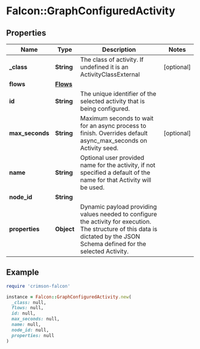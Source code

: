 # Falcon::GraphConfiguredActivity

## Properties

| Name | Type | Description | Notes |
| ---- | ---- | ----------- | ----- |
| **_class** | **String** | The class of activity. If undefined it is an ActivityClassExternal | [optional] |
| **flows** | [**Flows**](Flows.md) |  |  |
| **id** | **String** | The unique identifier of the selected activity that is being configured. |  |
| **max_seconds** | **String** | Maximum seconds to wait for an async process to finish. Overrides default async_max_seconds on Activity seed. | [optional] |
| **name** | **String** | Optional user provided name for the activity, if not specified a default of the name for that Activity will be used. |  |
| **node_id** | **String** |  |  |
| **properties** | **Object** | Dynamic payload providing values needed to configure the activity for execution. The structure of this data is dictated by the JSON Schema defined for the selected Activity. |  |

## Example

```ruby
require 'crimson-falcon'

instance = Falcon::GraphConfiguredActivity.new(
  _class: null,
  flows: null,
  id: null,
  max_seconds: null,
  name: null,
  node_id: null,
  properties: null
)
```

